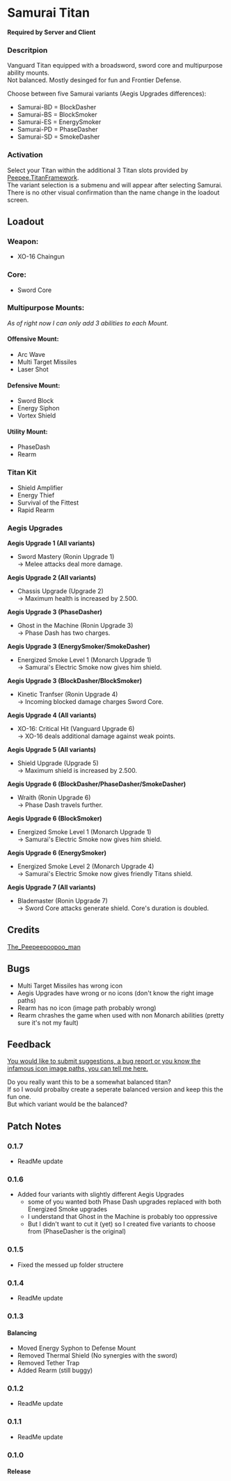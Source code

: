 # Samurai Titan

**Required by Server and Client**

### Descritpion
Vanguard Titan equipped with a broadsword, sword core and multipurpose ability mounts. <br>
Not balanced. Mostly desinged for fun and Frontier Defense.

Choose between five Samurai variants (Aegis Upgrades differences):
- Samurai-BD = BlockDasher
- Samurai-BS = BlockSmoker
- Samurai-ES = EnergySmoker
- Samurai-PD = PhaseDasher
- Samurai-SD = SmokeDasher


### Activation
Select your Titan within the additional 3 Titan slots provided by <a href="https://northstar.thunderstore.io/package/The_Peepeepoopoo_man/Titanframework/">Peepee.TitanFramework</a>. <br>
The variant selection is a submenu and will appear after selecting Samurai. <br>
There is no other visual confirmation than the name change in the loadout screen.


## Loadout
### Weapon:
- XO-16 Chaingun


### Core:
- Sword Core


### Multipurpose Mounts:
*As of right now I can only add 3 abilities to each Mount.*

#### Offensive Mount:
- Arc Wave
- Multi Target Missiles
- Laser Shot

#### Defensive Mount:
- Sword Block
- Energy Siphon
- Vortex Shield

#### Utility Mount:
- PhaseDash
- Rearm


### Titan Kit
- Shield Amplifier
- Energy Thief
- Survival of the Fittest
- Rapid Rearm


### Aegis Upgrades
**Aegis Upgrade 1 (All variants)**
- Sword Mastery (Ronin Upgrade 1) <br>
-> Melee attacks deal more damage.

**Aegis Upgrade 2 (All variants)**
- Chassis Upgrade (Upgrade 2) <br>
-> Maximum health is increased by 2.500.

**Aegis Upgrade 3 (PhaseDasher)**
- Ghost in the Machine (Ronin Upgrade 3) <br>
-> Phase Dash has two charges.

**Aegis Upgrade 3 (EnergySmoker/SmokeDasher)**
- Energized Smoke Level 1 (Monarch Upgrade 1) <br>
-> Samurai's Electric Smoke now gives him shield.

**Aegis Upgrade 3 (BlockDasher/BlockSmoker)**
- Kinetic Tranfser (Ronin Upgrade 4) <br>
-> Incoming blocked damage charges Sword Core.

**Aegis Upgrade 4 (All variants)**
- XO-16: Critical Hit (Vanguard Upgrade 6) <br>
-> XO-16 deals additional damage against weak points.

**Aegis Upgrade 5 (All variants)**
- Shield Upgrade (Upgrade 5) <br>
-> Maximum shield is increased by 2.500.

**Aegis Upgrade 6 (BlockDasher/PhaseDasher/SmokeDasher)**
- Wraith (Ronin Upgrade 6) <br>
-> Phase Dash travels further.

**Aegis Upgrade 6 (BlockSmoker)**
- Energized Smoke Level 1 (Monarch Upgrade 1) <br>
-> Samurai's Electric Smoke now gives him shield.

**Aegis Upgrade 6 (EnergySmoker)**
- Energized Smoke Level 2 (Monarch Upgrade 4) <br>
-> Samurai's Electric Smoke now gives friendly Titans shield.

**Aegis Upgrade 7 (All variants)**
- Blademaster (Ronin Upgrade 7) <br>
-> Sword Core attacks generate shield. Core's duration is doubled.



## Credits
<a href="https://northstar.thunderstore.io/package/The_Peepeepoopoo_man/">The_Peepeepoopoo_man</a>


## Bugs
- Multi Target Missiles has wrong icon
- Aegis Upgrades have wrong or no icons (don't know the right image paths)
- Rearm has no icon (image path probably wrong)
- Rearm chrashes the game when used with non Monarch abilities (pretty sure it's not my fault)


## Feedback
<a href="https://forms.gle/n4FesmAWMDcWWUEf8">You would like to submit suggestions, a bug report or you know the infamous icon image paths, you can tell me here.</a> <br>

Do you really want this to be a somewhat balanced titan? <br>
If so I would probalby create a seperate balanced version and keep this the fun one. <br>
But which variant would be the balanced?



## Patch Notes
### 0.1.7
- ReadMe update

### 0.1.6
- Added four variants with slightly different Aegis Upgrades
	- some of you wanted both Phase Dash upgrades replaced with both Energized Smoke upgrades
	- I understand that Ghost in the Machine is probably too oppressive
	- But I didn't want to cut it (yet) so I created five variants to choose from (PhaseDasher is the original)

### 0.1.5
- Fixed the messed up folder structere

### 0.1.4
- ReadMe update

### 0.1.3
#### Balancing
- Moved Energy Syphon to Defense Mount
- Removed Thermal Shield (No synergies with the sword)
- Removed Tether Trap
- Added Rearm (still buggy)

### 0.1.2
- ReadMe update

### 0.1.1
- ReadMe update

### 0.1.0
#### Release